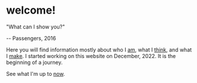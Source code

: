 # welcome!

"What can I show you?"

-- Passengers, 2016

Here you will find information mostly about who I [am](victor-alves.html), what
I [think](thoughts.html), and what I [make](make.html). I started working on
this website on December, 2022. It is the beginning of a journey.

See what I'm up to [now](now.html).
